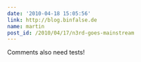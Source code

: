 ```yaml
---
date: '2010-04-18 15:05:56'
link: http://blog.binfalse.de
name: martin
post_id: /2010/04/17/n3rd-goes-mainstream
---
```


Comments also need tests!